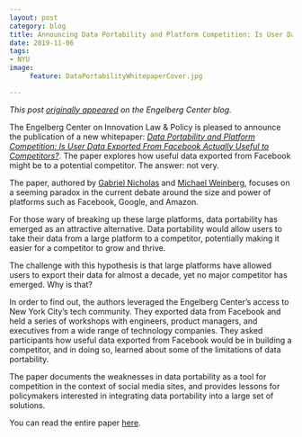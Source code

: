 ```yaml
---
layout: post
category: blog
title: Announcing Data Portability and Platform Competition: Is User Data Exported From Facebook Actually Useful to Competitors?
date: 2019-11-06
tags:
- NYU
image:
     feature: DataPortabilityWhitepaperCover.jpg

---
```

*This post [originally appeared](https://www.law.nyu.edu/centers/engelberg/news/2019-11-06-Announcing-Data-Portability-and-Platform-Competition) on the Engelberg Center blog.*

The Engelberg Center on Innovation Law & Policy is pleased to announce the publication of a new whitepaper: *[Data Portability and Platform Competition: Is User Data Exported From Facebook Actually Useful to Competitors?](http://michaelweinberg.org/docs/Data_Portability_and_Platform_Competition_-_Is_User_Data_Exported_From_Facebook_Actually_Useful_to_Competitors.pdf)*.   The paper explores how useful data exported from Facebook might be to a potential competitor.  The answer: not very.

The paper, authored by [Gabriel Nicholas](https://www.law.nyu.edu/centers/engelberg/team/nicholas) and [Michael Weinberg](https://www.law.nyu.edu/centers/engelberg/team/weinberg), focuses on a seeming paradox in the current debate around the size and power of platforms such as Facebook, Google, and Amazon.

For those wary of breaking up these large platforms, data portability has emerged as an attractive alternative.  Data portability would allow users to take their data from a large platform to a competitor, potentially making it easier for a competitor to grow and thrive.

The challenge with this hypothesis is that large platforms have allowed users to export their data for almost a decade, yet no major competitor has emerged.  Why is that?

In order to find out, the authors leveraged the Engelberg Center’s access to New York City’s tech community.  They exported data from Facebook and held a series of workshops with engineers, product managers, and executives from a wide range of technology companies.  They asked participants how useful data exported from Facebook would be in building a competitor, and in doing so, learned about some of the limitations of data portability.

The paper documents the weaknesses in data portability as a tool for competition in the context of social media sites, and provides lessons for policymakers interested in integrating data portability into a large set of solutions.

You can read the entire paper [here](http://michaelweinberg.org/docs/Data_Portability_and_Platform_Competition_-_Is_User_Data_Exported_From_Facebook_Actually_Useful_to_Competitors.pdf).